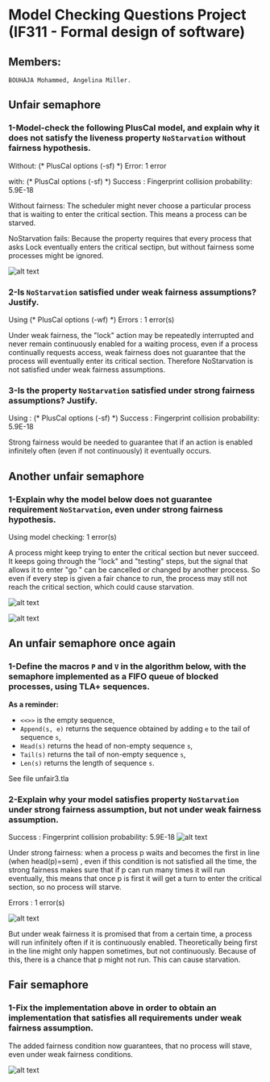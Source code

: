 # Model Checking Questions Project  (IF311 - Formal design of software)

## Members:

    BOUHAJA Mohammed, Angelina Miller.


## Unfair semaphore

### 1-Model-check the following PlusCal model, and explain why it does not satisfy the liveness property `NoStarvation` without fairness hypothesis.

Without: (* PlusCal options (-sf) *) Error: 1 error

with: (* PlusCal options (-sf) *) Success : Fingerprint collision probability: 5.9E-18

Without fairness: The scheduler might never choose a particular process that is waiting to enter the critical section. This means a process can be starved.

NoStarvation fails: Because the property requires that every process that asks Lock eventually enters the critical sectipn, but without fairness some processes might be ignored.

![alt text](image.png)


### 2-Is `NoStarvation` satisfied under weak fairness assumptions? Justify.

Using (* PlusCal options (-wf) *) Errors : 1 error(s)

Under weak fairness, the "lock" action may be repeatedly interrupted and never remain continuously enabled for a waiting process, even if a process continually requests access, weak fairness does not guarantee that the process will eventually enter its critical section. Therefore NoStarvation is not satisfied under weak fairness assumptions.


### 3-Is the property `NoStarvation` satisfied under strong fairness assumptions? Justify.

Using : (* PlusCal options (-sf) *) Success : Fingerprint collision probability: 5.9E-18

Strong fairness would be needed to guarantee that if an action is enabled infinitely often (even if not continuously) it eventually occurs.

## Another unfair semaphore

### 1-Explain why the model below does not guarantee requirement `NoStarvation`, even under strong fairness hypothesis.

Using model checking: 1 error(s)

A process might keep trying to enter the critical section but never succeed. It keeps going through the "lock" and "testing" steps, but the signal that allows it to enter "go " can be cancelled or changed by another process. So even if every step is given a fair chance to run, the process may still not reach the critical section, which could cause starvation.

![alt text](image-1.png)

![alt text](image-2.png)

## An unfair semaphore once again

### 1-Define the macros `P` and `V` in the algorithm below, with the semaphore implemented as a FIFO queue of blocked processes, using TLA+ sequences.

**As a reminder:**
- `<<>>` is the empty sequence,
- `Append(s, e)` returns the sequence obtained by adding `e` to the tail of sequence `s`,
- `Head(s)` returns the head of non-empty sequence `s`,
- `Tail(s)` returns the tail of non-empty sequence `s`,
- `Len(s)` returns the length of sequence `s`.

See file unfair3.tla



### 2-Explain why your model satisfies property `NoStarvation` under strong fairness assumption, but not under weak fairness assumption.


Success : Fingerprint collision probability: 5.9E-18
![alt text](image-4.png)

Under strong fairness: when a process p waits and becomes the first in line (when head(p)=sem) , even if this condition is not satisfied all the time, the strong fairness makes sure that if p can run many times it will run eventually, this means that once p is first it will get a turn to enter the critical section, so no process will starve.

Errors : 1 error(s)

![alt text](image-3.png)

But under weak fairness it is promised that from a certain time, a process will run infinitely often if it is continuously enabled. Theoretically  being first in the line might only happen sometimes, but not continuously. Because of this, there is a chance that p might not run. This can cause starvation.


## Fair semaphore

### 1-Fix the implementation above in order to obtain an implementation that satisfies all requirements under weak fairness assumption.

The added fairness condition now guarantees, that no process will stave, even under weak fairness conditions.

![alt text](image-5.png)